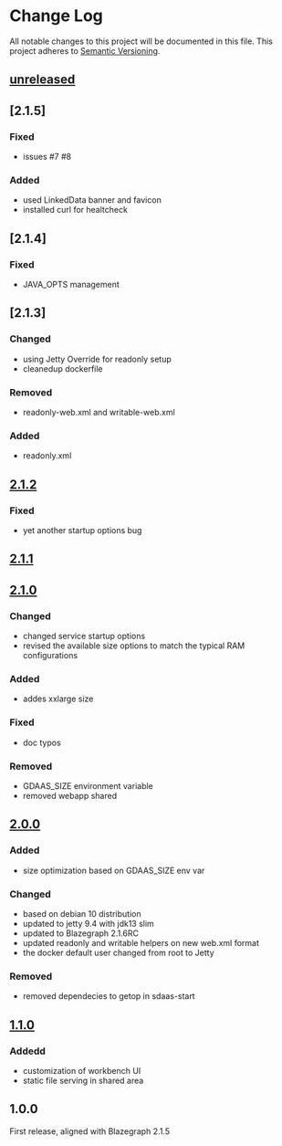 # Change Log
All notable changes to this project will be documented in this file.
This project adheres to [Semantic Versioning](http://semver.org/).


## [unreleased]

## [2.1.5]

### Fixed

- issues #7 #8

### Added

- used LinkedData banner and favicon
- installed curl for healtcheck

## [2.1.4]

### Fixed

- JAVA_OPTS management

## [2.1.3]

### Changed

- using Jetty Override  for readonly setup
- cleanedup dockerfile

### Removed

- readonly-web.xml and writable-web.xml

### Added

- readonly.xml

## [2.1.2]

### Fixed

- yet another startup options bug

## [2.1.1]


## [2.1.0]

### Changed

- changed service startup options
- revised the available size options to match the typical RAM configurations

### Added

- addes xxlarge size


### Fixed

- doc typos

### Removed 

- GDAAS_SIZE environment variable
- removed webapp shared


## [2.0.0] 

### Added

- size  optimization based on GDAAS_SIZE env var

### Changed

- based on debian 10 distribution
- updated to jetty 9.4 with jdk13 slim
- updated to Blazegraph 2.1.6RC
- updated readonly and writable helpers on new web.xml format
- the docker default user changed from root to Jetty

### Removed

- removed dependecies to getop in sdaas-start


## [1.1.0]

### Addedd

- customization of workbench UI
- static file serving in shared area


## 1.0.0

First release, aligned with Blazegraph 2.1.5


[Unreleased]:  https://github.com/linkeddatacenter/sdaas-rdfstore/compare/2.1.1...HEAD
[2.1.2]:  https://github.com/linkeddatacenter/sdaas-rdfstore/compare/2.1.2...2.1.1
[2.1.1]:  https://github.com/linkeddatacenter/sdaas-rdfstore/compare/2.1.1...2.1.0
[2.1.0]:  https://github.com/linkeddatacenter/sdaas-rdfstore/compare/2.1.0...2.0.0
[2.0.0]:  https://github.com/linkeddatacenter/sdaas-rdfstore/compare/2.0.0...1.1.0
[1.1.0]:  https://github.com/linkeddatacenter/sdaas-rdfstore/compare/1.1.0...1.0.0